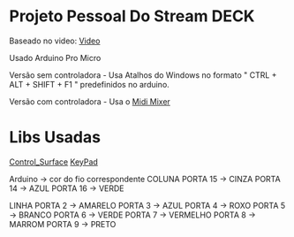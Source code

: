 # Projeto Pessoal Do Stream DECK

Baseado no video: [Video](https://www.youtube.com/watch?v=Eho_ae5cxNE&t=0s)

Usado Arduino Pro Micro

Versão sem controladora - Usa Atalhos do Windows no formato " CTRL + ALT + SHIFT + F1 " predefinidos no arduino.

Versão com controladora - Usa o [Midi Mixer](https://www.midi-mixer.com/)

# Libs Usadas

[Control_Surface](https://github.com/tttapa/Control-Surface)
[KeyPad](https://github.com/Chris--A/Keypad)

Arduino -> cor do fio correspondente
COLUNA
PORTA 15 -> CINZA
PORTA 14 -> AZUL
PORTA 16 -> VERDE

LINHA
PORTA 2 -> AMARELO
PORTA 3 -> AZUL
PORTA 4 -> ROXO
PORTA 5 -> BRANCO
PORTA 6 -> VERDE
PORTA 7 -> VERMELHO
PORTA 8 -> MARROM
PORTA 9 -> PRETO
